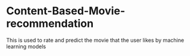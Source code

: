 # Content-Based-Movie-recommendation
This is used to rate and predict the movie that the user likes by machine learning models
